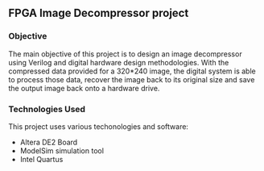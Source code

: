 ## FPGA Image Decompressor project

### Objective

The main objective of this project is to design an image decompressor using Verilog and digital hardware design methodologies. With the compressed data provided for a 320*240 image, the digital system is able to process those data, recover the image back to its original size and save the output image back onto a hardware drive.

### Technologies Used

This project uses various techonologies and software:
- Altera DE2 Board
- ModelSim simulation tool
- Intel Quartus 
